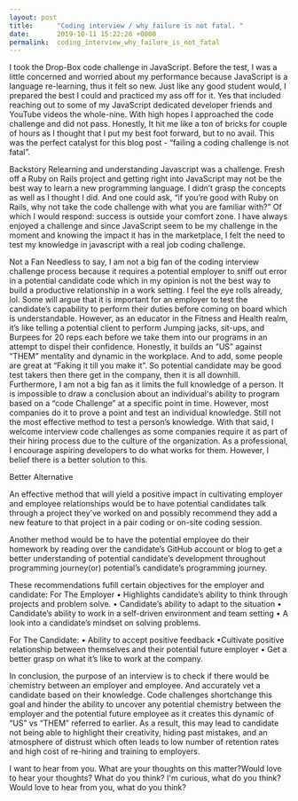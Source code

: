 ```yaml
---
layout: post
title:      "Coding interview / why failure is not fatal. "
date:       2019-10-11 15:22:28 +0000
permalink:  coding_interview_why_failure_is_not_fatal
---
```




I took the Drop-Box code challenge in JavaScript. Before the test, I was a little concerned and worried about my performance because JavaScript is a language re-learning, thus it felt so new. Just like any good student would, I prepared the best I could and practiced my ass off for it. Yes that included reaching out to some of my JavaScript dedicated developer friends and YouTube videos the whole-nine. With high hopes I approached the code challenge and did not pass. Honestly, It hit me like a ton of bricks for couple of hours as I thought that I put my best foot forward, but to no avail. This was the perfect catalyst for this blog post - “failing a coding challenge is not fatal”. 

 Backstory
Relearning and understanding Javascript was a challenge. Fresh off a Ruby on Rails project  and getting right into JavaScript may not be the best way to learn a new programming language. I didn’t grasp the concepts as well as I thought I did. And one could ask, “if you’re good with Ruby on Rails, why not take the code challenge with what you are familiar with?” Of which I would respond: success is outside your comfort zone. I have always enjoyed a challenge and since JavaScript seem to be my challenge in the moment and knowing the impact it has in the marketplace, I felt the need to test my knowledge in javascript with a real job coding challenge. 


Not a Fan
Needless to say, I am not a big fan of the coding interview challenge process because it requires a potential employer  to sniff out error in a potential candidate code which in my opinion is not the best way to build a productive relationship in a work setting. I feel the eye rolls already, lol. Some will argue that it is important for an employer to test the candidate’s capability to perform their duties before coming on board which is understandable. However, as an educator in the Fitness and Health realm, it’s like telling a potential client to perform Jumping jacks, sit-ups, and Burpees for 20 reps each before we take them into our programs in an attempt to dispel their confidence. Honestly, it builds an ”US” against “THEM” mentality and dynamic in the workplace. And to add, some people are great at “Faking it till you make it”. So potential candidate may be good test takers  then there get in the company, then it is all downhill. Furthermore, I am not a big fan as it limits the full knowledge of a person. It is impossible to draw a conclusion about an individual's  ability to program based on a “code Challenge” at a specific point in time. However, most companies do it to prove a point and test an individual knowledge. Still not the most effective method to test a person’s knowledge. With that said, I welcome interview code challenges as some companies require it as part of their hiring process due to the culture of the organization. As a professional, I encourage aspiring developers to do what works for them. However, I belief there is a better solution to this. 

Better Alternative

 An effective method that will yield a positive impact in cultivating employer and employee relationships would be to have potential candidates talk through a project they’ve  worked on and possibly recommend they add a new feature to that project in a pair coding or on-site coding session. 

Another method would be to have the potential employee do their homework by reading over the candidate’s GitHub account or blog to get a better understanding of potential candidate’s development throughout programming journey(or) potential’s candidate’s programming journey.

These recommendations fufill certain objectives for the employer and candidate:
 For The Employer 
• Highlights candidate’s ability to think through projects and problem solve. 
• Candidate’s ability to adapt to the situation
 • Candidate’s ability to work in a self-driven environment and team setting 
• A look into a candidate’s mindset on solving problems.

 For The Candidate:
• Ability to accept positive feedback
•Cultivate positive relationship between themselves and their potential future employer
• Get a better grasp on what it’s like to work at the company. 

In conclusion, the purpose of an interview is to check if there would be chemistry between an employer and employee. And accurately vet a candidate based on their knowledge. Code challenges  shortchange this goal and  hinder the ability to uncover any potential  chemistry between the employer and the potential future employee as it creates this dynamic of “US” vs “THEM” referred to earlier. As a result, this may lead to candidate not being able to highlight their creativity, hiding past  mistakes, and an atmosphere of distrust which often leads to low number of retention rates and high cost of re-hiring and training to employers.


 I want to hear from you. What are your thoughts on this matter?Would love to hear your thoughts? 
What do you think?
I'm curious, what do you think?
Would love to hear from you, what do you think?


